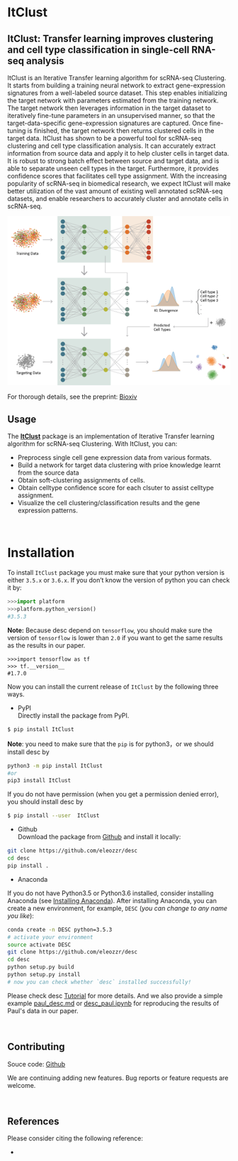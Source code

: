 # ItClust

## ItClust: Transfer learning improves clustering and cell type classification in single-cell RNA-seq analysis

ItClust is an Iterative Transfer learning algorithm for scRNA-seq Clustering. It starts from building a training neural network to extract gene-expression signatures from a well-labeled source dataset. This step enables initializing the target network with parameters estimated from the training network. The target network then leverages information in the target dataset to iteratively fine-tune parameters in an unsupervised manner, so that the target-data-specific gene-expression signatures are captured. Once fine-tuning is finished, the target network then returns clustered cells in the target data.
ItClust has shown to be a powerful tool for scRNA-seq clustering and cell type classification analysis. It can accurately extract information from source data and apply it to help cluster cells in target data. It is robust to strong batch effect between source and target data, and is able to separate unseen cell types in the target. Furthermore, it provides confidence scores that facilitates cell type assignment. With the increasing popularity of scRNA-seq in biomedical research, we expect ItClust will make better utilization of the vast amount of existing well annotated scRNA-seq datasets, and enable researchers to accurately cluster and annotate cells in scRNA-seq.

![ItClust workflow](docs/asserts/images/workflow.jpg)

For thorough details, see the preprint: [Bioxiv]()
<br>


## Usage

The [**ItClust**](https://github.com/jianhuupenn/ItClust) package is an implementation of Iterative Transfer learning algorithm for scRNA-seq Clustering. With ItClust, you can:

- Preprocess single cell gene expression data from various formats.
- Build a network for target data clustering with prioe knowledge learnt from the source data
- Obtain soft-clustering assignments of cells.
- Obtain celltype confidence score for each clsuter to assist celltype assignment.
- Visualize the cell clustering/classification results and the gene expression patterns.

<br>

# Installation

To install  `ItClust` package you must make sure that your python version is either  `3.5.x` or `3.6.x`. If you don’t know the version of python you can check it by:
```python
>>>import platform
>>>platform.python_version()
#3.5.3
```
**Note:** Because desc depend on `tensorflow`, you should make sure the version of `tensorflow` is lower than `2.0` if you want to get the same results as the results in our paper.
```
>>>import tensorflow as tf
>>> tf.__version__
#1.7.0
```
Now you can install the current release of `ItClust` by the following three ways.

* PyPI  
Directly install the package from PyPI.

```bash
$ pip install ItClust
```
**Note**: you need to make sure that the `pip` is for python3，or we should install desc by
```bash 
python3 -m pip install ItClust
#or
pip3 install ItClust
```

If you do not have permission (when you get a permission denied error), you should install desc by 

```bash
$ pip install --user  ItClust
```

* Github  
Download the package from [Github](https://github.com/eleozzr/desc) and install it locally:

```bash
git clone https://github.com/eleozzr/desc
cd desc
pip install .
```

* Anaconda

If you do not have  Python3.5 or Python3.6 installed, consider installing Anaconda  (see [Installing Anaconda](https://docs.anaconda.com/anaconda/install/)). After installing Anaconda, you can create a new environment, for example, `DESC` (*you can change to any name you like*):

```bash
conda create -n DESC python=3.5.3
# activate your environment 
source activate DESC 
git clone https://github.com/eleozzr/desc
cd desc
python setup.py build
python setup.py install
# now you can check whether `desc` installed successfully!
```

Please check desc [Tutorial]() for more details. And we also provide a simple example [paul\_desc.md](./desc_paul.md) or [desc\_paul.ipynb](./desc_paul.ipynb) for reproducing the results of Paul's data in our paper.


<br>

## Contributing

Souce code: [Github](https://github.com/jianhuupenn/ItClust)  

We are continuing adding new features. Bug reports or feature requests are welcome.

<br>


## References

Please consider citing the following reference:

- 
<br>
